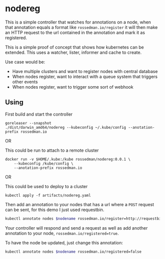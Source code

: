 # nodereg

This is a simple controller that watches for annotations on a node, when that annotation equals a format like `rossedman.io/register` it will then make an HTTP request to the url contained in the annotation and mark it as registered.

This is a simple proof of concept that shows how kubernetes can be extended. This uses a watcher, lister, informer and cache to create.

Use case would be:
- Have multiple clusters and want to register nodes with central database
- When nodes register, want to interact with a queue system that triggers other events
- When nodes register, want to trigger some sort of webhook 

## Using

First build and start the controller

```
goreleaser --snapshot
./dist/darwin_amd64/nodereg --kubeconfig ~/.kube/config --anotation-prefix rossedman.io
```

OR

This could be run to attach to a remote cluster

```
docker run -v $HOME/.kube:/kube rossedman/nodereg:0.0.1 \
    --kubeconfig /kube/config \
    --anotation-prefix rossedman.io
```

OR

This could be used to deploy to a cluster

```
kubectl apply -f artifacts/nodereg.yaml
```

Then add an annotation to your nodes that has a url where a `POST` request can be sent, for this demo I just used requestbin.

```sh
kubectl annotate nodes $nodename rossedman.io/register=http://requestbin.fullcontact.com/ybo4dcyb
```

Your controller will respond and send a request as well as add another annotation to your node, `rossedman.io/registered=true`.

To have the node be updated, just change this annotation:

```sh
kubectl annotate nodes $nodename rossedman.io/registered=false
```